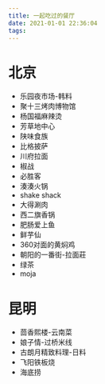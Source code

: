 ```yaml
---
title: 一起吃过的餐厅
date: 2021-01-01 22:36:04
tags:
---
```


# 北京
- 乐园夜市场-韩料
- 聚十三烤肉博物馆
- 杨国福麻辣烫
- 芳草地中心
- 陕味食族
- 比格披萨
- 川府拉面
- 椒战
- 必胜客
- 湊湊火锅
- shake shack
- 大得涮肉
- 西二旗香锅
- 肥肠爱上鱼
- 鲜芋仙
- 360对面的黄焖鸡
- 朝阳的一番街-拉面莊
- 绿茶
- moja

# 昆明
- 茴香熙楼-云南菜
- 娘子情-过桥米线
- 古朗月精致料理-日料
- 飞阳铁板烧
- 海底捞